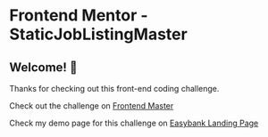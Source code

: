 # Frontend Mentor - StaticJobListingMaster

## Welcome! 👋

Thanks for checking out this front-end coding challenge.

Check out the challenge on [Frontend Master](https://www.frontendmentor.io/challenges/job-listings-with-filtering-ivstIPCt)

Check my demo page for this challenge on [Easybank Landing Page](https://rafaeljon.github.io/static-job-listings/index.html)
